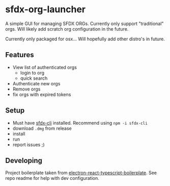 # sfdx-org-launcher

A simple GUI for managing SFDX ORGs.  Currently only support "traditional" orgs.  Will likely add scratch org configuration in the future.

Currently only packaged for osx... Will hopefully add other distro's in future.

## Features

- View list of authenticated orgs
  - login to org
  - quick search
- Authenticate new orgs
- Remove orgs
- fix orgs with expired tokens

## Setup

- Must have [sfdx-cli](https://www.npmjs.com/package/sfdx-cli) installed.  Recommend using `npm -i sfdx-cli`
- download `.dmg` from release
- install
- run
- report issues ;)

## Developing

Project boilerplate taken from [electron-react-typescript-boilerplate](https://github.com/iRath96/electron-react-typescript-boilerplate).  See repo readme for help with dev configuration.